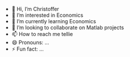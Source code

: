 - 👋 Hi, I’m Christoffer
- 👀 I’m interested in Economics
- 🌱 I’m currently learning Economics
- 💞️ I’m looking to collaborate on Matlab projects
- 📫 How to reach me tellie  
- 😄 Pronouns: ...
- ⚡ Fun fact: ...

<!---
Chrissddd/Chrissddd is a ✨ special ✨ repository because its `README.md` (this file) appears on your GitHub profile.
You can click the Preview link to take a look at your changes.
--->
